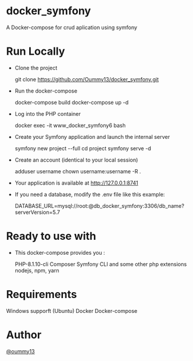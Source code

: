 # docker_symfony

A Docker-compose for crud aplication using symfony

# Run Locally

* Clone the project

  git clone https://github.com/Oummy13/docker_symfony.git
  
* Run the docker-compose

  docker-compose build
  docker-compose up -d

* Log into the PHP container

  docker exec -it www_docker_symfony6 bash
  
* Create your Symfony application and launch the internal server

  symfony new project --full
  cd project
  symfony serve -d
  
* Create an account (identical to your local session)

  adduser username
  chown username:username -R .
  
- Your application is available at http://127.0.0.1:8741

* If you need a database, modify the .env file like this example:

  DATABASE_URL=mysql://root:@db_docker_symfony:3306/db_name?serverVersion=5.7
  
# Ready to use with
  * This docker-compose provides you :

    PHP-8.1.10-cli
    Composer
    Symfony CLI
    and some other php extensions
    nodejs, npm, yarn


# Requirements

  Windows supporft (Ubuntu)
  Docker
  Docker-compose

# Author

 <a href="https://oummoulk.com">@oummy13</a>
